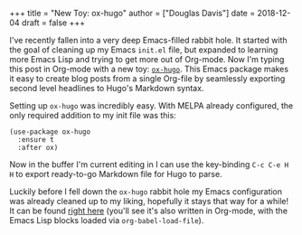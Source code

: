 +++
title = "New Toy: ox-hugo"
author = ["Douglas Davis"]
date = 2018-12-04
draft = false
+++

I've recently fallen into a very deep Emacs-filled rabbit hole. It started
with the goal of cleaning up my Emacs `init.el` file, but expanded
to learning more Emacs Lisp and trying to get more out of
Org-mode. Now I'm typing this post in Org-mode with a new toy:
[`ox-hugo`](https://ox-hugo.scripter.co/). This Emacs package makes it easy to create blog posts
from a single Org-file by seamlessly exporting second level
headlines to Hugo's Markdown syntax.

Setting up `ox-hugo` was incredibly easy. With MELPA already
configured, the only required addition to my init file was this:

```emacs-lisp
(use-package ox-hugo
  :ensure t
  :after ox)
```

Now in the buffer I'm current editing in I can use the key-binding
`C-c C-e H H` to export ready-to-go Markdown file for Hugo to parse.

Luckily before I fell down the `ox-hugo` rabbit hole my Emacs configuration
was already cleaned up to my liking, hopefully it stays that way
for a while! It can be found [right here](https://github.com/drdavis/dotfiles/blob/master/emacs/emacs-init.org) (you'll see it's also
written in Org-mode, with the Emacs Lisp blocks loaded via
`org-babel-load-file`).
